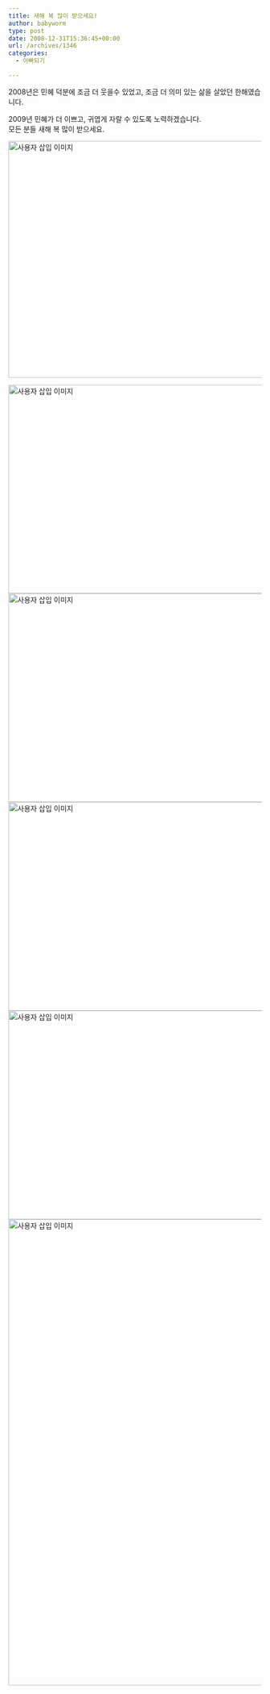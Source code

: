 ```yaml
---
title: 새해 복 많이 받으세요!
author: babyworm
type: post
date: 2008-12-31T15:36:45+00:00
url: /archives/1346
categories:
  - 아빠되기

---
```

2008년은 민혜 덕분에 조금 더 웃을수 있었고, 조금 더 의미 있는 삶을 살았던 한해였습니다. 

2009년 민혜가 더 이쁘고, 귀엽게 자랄 수 있도록 노력하겠습니다.  
모든 분들 새해 복 많이 받으세요.

<img loading="lazy" decoding="async" src="https://i0.wp.com/babyworm.net/wordpress/wp-content/uploads/1/495b910523097DR.JPG?resize=620%2C470" class="aligncenter" width="620" height="470" alt="사용자 삽입 이미지" data-recalc-dims="1" /> 

<img loading="lazy" decoding="async" src="https://i0.wp.com/babyworm.net/wordpress/wp-content/uploads/1/495b91024a26fDV.JPG?resize=620%2C414" class="aligncenter" width="620" height="414" alt="사용자 삽입 이미지" data-recalc-dims="1" /><img loading="lazy" decoding="async" src="https://i0.wp.com/babyworm.net/wordpress/wp-content/uploads/1/495b9103b484fDS.JPG?resize=620%2C414" class="aligncenter" width="620" height="414" alt="사용자 삽입 이미지" data-recalc-dims="1" /><img loading="lazy" decoding="async" src="https://i0.wp.com/babyworm.net/wordpress/wp-content/uploads/1/495b9106984f1D2.JPG?resize=620%2C414" class="aligncenter" width="620" height="414" alt="사용자 삽입 이미지" data-recalc-dims="1" /><img loading="lazy" decoding="async" src="https://i0.wp.com/babyworm.net/wordpress/wp-content/uploads/1/495b9107e586fDB.JPG?resize=620%2C414" class="aligncenter" width="620" height="414" alt="사용자 삽입 이미지" data-recalc-dims="1" /><img loading="lazy" decoding="async" src="https://i0.wp.com/babyworm.net/wordpress/wp-content/uploads/1/495b91096a1aeDE.JPG?resize=620%2C925" class="aligncenter" width="620" height="925" alt="사용자 삽입 이미지" data-recalc-dims="1" />